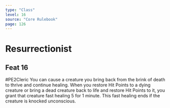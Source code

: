 ```yaml
---
type: "Class"
level: 16
source: "Core Rulebook"
page: 126
---
```

# Resurrectionist
## Feat 16
#PE2Cleric
You can cause a creature you bring back from the brink of death to thrive and continue healing. When you restore Hit Points to a dying creature or bring a dead creature back to life and restore Hit Points to it, you grant that creature fast healing 5 for 1 minute. This fast healing ends if the creature is knocked unconscious.